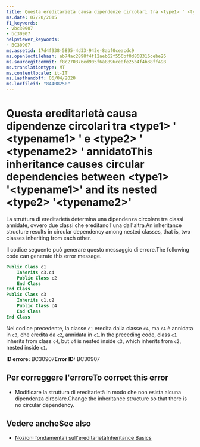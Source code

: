 ```yaml
---
title: Questa ereditarietà causa dipendenze circolari tra <type1> ' <typename1> ' e <type2> ' <typename2> ' annidato
ms.date: 07/20/2015
f1_keywords:
- vbc30907
- bc30907
helpviewer_keywords:
- BC30907
ms.assetid: 17d4f938-5895-4d33-943e-8abf0ceacdc9
ms.openlocfilehash: ab74ac2898f4f12aeb62f556bf0d868316cebe26
ms.sourcegitcommit: f8c270376ed905f6a8896ce0fe25b4f4b38ff498
ms.translationtype: MT
ms.contentlocale: it-IT
ms.lasthandoff: 06/04/2020
ms.locfileid: "84408250"
---
```

# <a name="this-inheritance-causes-circular-dependencies-between-type1-typename1-and-its-nested-type2-typename2"></a><span data-ttu-id="e8dca-102">Questa ereditarietà causa dipendenze circolari tra \<type1> ' \<typename1> ' e \<type2> ' \<typename2> ' annidato</span><span class="sxs-lookup"><span data-stu-id="e8dca-102">This inheritance causes circular dependencies between \<type1> '\<typename1>' and its nested \<type2> '\<typename2>'</span></span>
<span data-ttu-id="e8dca-103">La struttura di ereditarietà determina una dipendenza circolare tra classi annidate, ovvero due classi che ereditano l'una dall'altra.</span><span class="sxs-lookup"><span data-stu-id="e8dca-103">An inheritance structure results in circular dependency among nested classes, that is, two classes inheriting from each other.</span></span>  
  
 <span data-ttu-id="e8dca-104">Il codice seguente può generare questo messaggio di errore.</span><span class="sxs-lookup"><span data-stu-id="e8dca-104">The following code can generate this error message.</span></span>  
  
```vb  
Public Class c1  
    Inherits c3.c4  
    Public Class c2  
    End Class  
End Class  
Public Class c3  
    Inherits c1.c2  
    Public Class c4  
    End Class  
End Class  
```  
  
 <span data-ttu-id="e8dca-105">Nel codice precedente, la classe `c1` eredita dalla classe `c4`, ma `c4` è annidata in `c3`, che eredita da `c2`, annidata in `c1`.</span><span class="sxs-lookup"><span data-stu-id="e8dca-105">In the preceding code, class `c1` inherits from class `c4`, but `c4` is nested inside `c3`, which inherits from `c2`, nested inside `c1`.</span></span>  
  
 <span data-ttu-id="e8dca-106">**ID errore:** BC30907</span><span class="sxs-lookup"><span data-stu-id="e8dca-106">**Error ID:** BC30907</span></span>  
  
## <a name="to-correct-this-error"></a><span data-ttu-id="e8dca-107">Per correggere l'errore</span><span class="sxs-lookup"><span data-stu-id="e8dca-107">To correct this error</span></span>  
  
- <span data-ttu-id="e8dca-108">Modificare la struttura di ereditarietà in modo che non esista alcuna dipendenza circolare.</span><span class="sxs-lookup"><span data-stu-id="e8dca-108">Change the inheritance structure so that there is no circular dependency.</span></span>  
  
## <a name="see-also"></a><span data-ttu-id="e8dca-109">Vedere anche</span><span class="sxs-lookup"><span data-stu-id="e8dca-109">See also</span></span>

- [<span data-ttu-id="e8dca-110">Nozioni fondamentali sull'ereditarietà</span><span class="sxs-lookup"><span data-stu-id="e8dca-110">Inheritance Basics</span></span>](../programming-guide/language-features/objects-and-classes/inheritance-basics.md)
